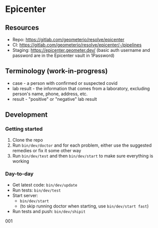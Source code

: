 # Epicenter

## Resources

* Repo: https://gitlab.com/geometerio/resolve/epicenter
* CI: https://gitlab.com/geometerio/resolve/epicenter/-/pipelines
* Staging: https://epicenter.geometer.dev/ (basic auth username and password are in the Epicenter vault in 1Password)

## Terminology (work-in-progress)
* case - a person with confirmed or suspected covid
* lab result - the information that comes from a laboratory, excluding person's name, phone, address, etc. 
* result - "positive" or "negative" lab result

## Development

### Getting started

1. Clone the repo
2. Run `bin/dev/doctor` and for each problem, either use the suggested remedies or fix it some other way
3. Run `bin/dev/test` and then `bin/dev/start` to make sure everything is working
  
### Day-to-day

* Get latest code: `bin/dev/update`
* Run tests: `bin/dev/test`
* Start server: 
  * `bin/dev/start` 
  * (to skip running doctor when starting, use `bin/dev/start fast`)
* Run tests and push: `bin/dev/shipit`


001